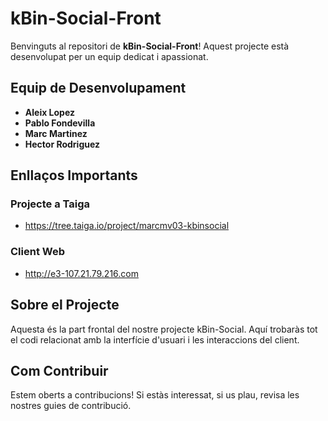 # kBin-Social-Front

Benvinguts al repositori de **kBin-Social-Front**! Aquest projecte està desenvolupat per un equip dedicat i apassionat. 

## Equip de Desenvolupament
- **Aleix Lopez**
- **Pablo Fondevilla**
- **Marc Martinez**
- **Hector Rodriguez**

## Enllaços Importants
### Projecte a Taiga
- https://tree.taiga.io/project/marcmv03-kbinsocial
### Client Web
- http://e3-107.21.79.216.com

## Sobre el Projecte
Aquesta és la part frontal del nostre projecte kBin-Social. Aquí trobaràs tot el codi relacionat amb la interfície d'usuari i les interaccions del client.

## Com Contribuir
Estem oberts a contribucions! Si estàs interessat, si us plau, revisa les nostres guies de contribució.

